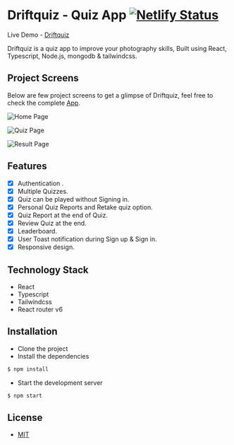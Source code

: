 # Driftquiz - Quiz App [![Netlify Status](https://api.netlify.com/api/v1/badges/17a9d3b0-3183-4f78-95bb-85b4dc793d00/deploy-status)](https://app.netlify.com/sites/driftquiz/deploys)

Live Demo - [Driftquiz](https://driftquiz.netlify.app)

Driftquiz is a quiz app to improve your photography skills, Built using React, Typescript, Node.js, mongodb & tailwindcss.

## Project Screens

Below are few project screens to get a glimpse of Driftquiz, feel free to check the complete [App](https://driftquiz.netlify.app).

![Home Page](https://res.cloudinary.com/duhbhavesh/image/upload/v1626447569/readme%20images/driftquiz/1_mlj45x.jpg)

![Quiz Page](https://res.cloudinary.com/duhbhavesh/image/upload/v1626447569/readme%20images/driftquiz/2_u37vfz.jpg)

![Result Page](https://res.cloudinary.com/duhbhavesh/image/upload/v1626447569/readme%20images/driftquiz/3_evyu8k.jpg)

## Features

-  [x] Authentication .
-  [x] Multiple Quizzes.
-  [x] Quiz can be played without Signing in.
-  [x] Personal Quiz Reports and Retake quiz option.
-  [x] Quiz Report at the end of Quiz.
-  [x] Review Quiz at the end.
-  [x] Leaderboard.
-  [x] User Toast notification during Sign up & Sign in.
-  [x] Responsive design.

## Technology Stack

-  React
-  Typescript
-  Tailwindcss
-  React router v6

## Installation

-  Clone the project
-  Install the dependencies

```javascript
$ npm install
```

-  Start the development server

```javascript
$ npm start
```

## License

-  [MIT](https://github.com/duhbhavesh/driftquiz/blob/development-client/client/LICENSE)
